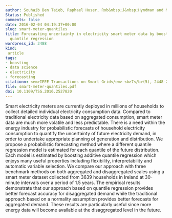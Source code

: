 ```yaml
---
author: Souhaib Ben Taieb, Raphael Huser, Rob&nbsp;J&nbsp;Hyndman and Marc G Genton
Status: Published
comments: false
date: 2016-02-04 04:19:37+00:00
slug: smart-meter-quantiles
title: Forecasting uncertainty in electricity smart meter data by boosting additive
  quantile regression
wordpress_id: 3488
kind:
 article
tags:
- boosting
- data science
- electricity
- forecasting
citationn: <em>IEEE Transactions on Smart Grid</em> <b>7</b>(5), 2448-2455
file: smart-meter-quantiles.pdf
doi: 10.1109/TSG.2016.2527820
---
```




Smart electricity meters are currently deployed in millions of households to collect detailed individual electricity consumption data. Compared to traditional electricity data based on aggregated consumption, smart meter data are much more volatile and less predictable. There is a need within the energy industry for probabilistic forecasts of household electricity consumption to quantify the uncertainty of future electricity demand, in order to undertake appropriate planning of generation and distribution. We propose a probabilistic forecasting method where a different quantile regression model is estimated for each quantile of the future distribution. Each model is estimated by boosting additive quantile regression which enjoys many useful properties including flexibility, interpretability and automatic variable selection. We compare our approach with three benchmark methods on both aggregated and disaggregated scales using a smart meter dataset collected from 3639 households in Ireland at 30-minute intervals over a period of 1.5 years. The empirical results demonstrate that our approach based on quantile regression provides better forecast accuracy for disaggregated demand while the traditional approach based on a normality assumption provides better forecasts for aggregated demand. These results are particularly useful since more energy data will become available at the disaggregated level in the future.

